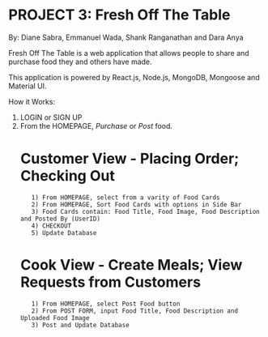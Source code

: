 # PROJECT 3: Fresh Off The Table

By: Diane Sabra, Emmanuel Wada, Shank Ranganathan and Dara Anya

Fresh Off The Table is a web application that allows people to share and purchase food they and others have made.

This application is powered by React.js, Node.js, MongoDB, Mongoose and Material UI.

How it Works:

1) LOGIN or SIGN UP
2) From the HOMEPAGE, *Purchase* or *Post* food.
      # Customer View - Placing Order; Checking Out
          1) From HOMEPAGE, select from a varity of Food Cards
          2) From HOMEPAGE, Sort Food Cards with options in Side Bar
          3) Food Cards contain: Food Title, Food Image, Food Description and Posted By (UserID)
          4) CHECKOUT
          5) Update Database
          
      # Cook View - Create Meals; View Requests from Customers
          1) From HOMEPAGE, select Post Food button
          2) From POST FORM, input Food Title, Food Description and Uploaded Food Image
          3) Post and Update Database
          
          
